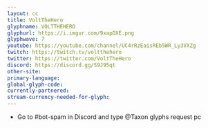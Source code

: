 ```yaml
---
layout: cc
title: VoltTheHero
glyphname: VOLTTHEHERO
glyphurl: https://i.imgur.com/9xapDXE.png
glyphwave: 7
youtube: https://youtube.com/channel/UC4rRzEaisREb5WR_Ly3VXZg
twitch: https://twitch.tv/voltthehero
twitter: https://twitter.com/VoltTheHero
discord: https://discord.gg/S9J95qt
other-site: 
primary-language: 
global-glyph-code: 
currently-partnered: 
stream-currency-needed-for-glyph: 
---
```

* Go to #bot-spam in Discord and type @Taxon glyphs request pc
